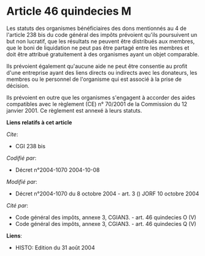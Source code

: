 # Article 46 quindecies M

Les statuts des organismes bénéficiaires des dons mentionnés au 4 de l'article 238 bis du code général des impôts prévoient
qu'ils poursuivent un but non lucratif, que les résultats ne peuvent être distribués aux membres, que le boni de liquidation
ne peut pas être partagé entre les membres et doit être attribué gratuitement à des organismes ayant un objet comparable.

Ils prévoient également qu'aucune aide ne peut être consentie au profit d'une entreprise ayant des liens directs ou indirects
avec les donateurs, les membres ou le personnel de l'organisme qui est associé à la prise de décision.

Ils prévoient en outre que les organismes s'engagent à accorder des aides compatibles avec le règlement (CE) n° 70/2001 de la
Commission du 12 janvier 2001. Ce règlement est annexé à leurs statuts.

**Liens relatifs à cet article**

_Cite_:

  - CGI 238 bis

_Codifié par_:

  - Décret n°2004-1070 2004-10-08

_Modifié par_:

  - Décret n°2004-1070 du 8 octobre 2004 - art. 3 () JORF 10 octobre 2004

_Cité par_:

  - Code général des impôts, annexe 3, CGIAN3. - art. 46 quindecies O (V)
  - Code général des impôts, annexe 3, CGIAN3. - art. 46 quindecies Q (V)

**Liens**:

  - HISTO: Edition du 31 août 2004
